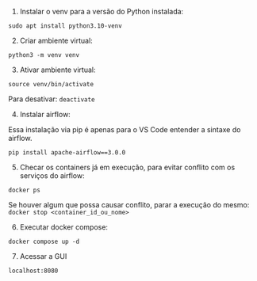 1. Instalar o venv para a versão do Python instalada:

`sudo apt install python3.10-venv`

2. Criar ambiente virtual:

`python3 -m venv venv`

3. Ativar ambiente virtual:

`source venv/bin/activate`

Para desativar: `deactivate`

4. Instalar airflow:

Essa instalação via pip é apenas para o VS Code entender a sintaxe do airflow.

`pip install apache-airflow==3.0.0`

5. Checar os containers já em execução, para evitar conflito com os serviços do airflow:

`docker ps`

Se houver algum que possa causar conflito, parar a execução do mesmo: `docker stop <container_id_ou_nome>`

6. Executar docker compose:

`docker compose up -d`

7. Acessar a GUI

`localhost:8080`



